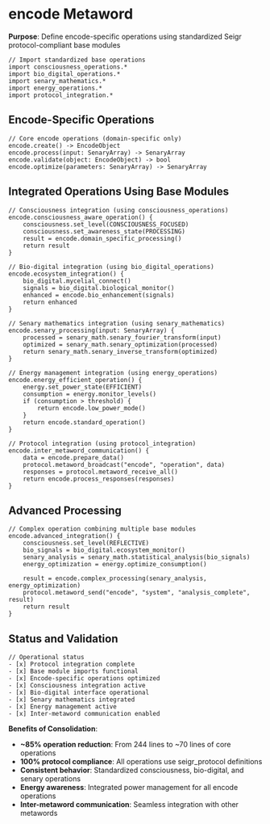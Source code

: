 # encode Metaword

**Purpose**: Define encode-specific operations using standardized Seigr protocol-compliant base modules

```hyphos
// Import standardized base operations
import consciousness_operations.*
import bio_digital_operations.*
import senary_mathematics.*
import energy_operations.*
import protocol_integration.*

```

## Encode-Specific Operations

```hyphos
// Core encode operations (domain-specific only)
encode.create() -> EncodeObject
encode.process(input: SenaryArray) -> SenaryArray
encode.validate(object: EncodeObject) -> bool
encode.optimize(parameters: SenaryArray) -> SenaryArray
```

## Integrated Operations Using Base Modules

```hyphos
// Consciousness integration (using consciousness_operations)
encode.consciousness_aware_operation() {
    consciousness.set_level(CONSCIOUSNESS_FOCUSED)
    consciousness.set_awareness_state(PROCESSING)
    result = encode.domain_specific_processing()
    return result
}

// Bio-digital integration (using bio_digital_operations)
encode.ecosystem_integration() {
    bio_digital.mycelial_connect()
    signals = bio_digital.biological_monitor()
    enhanced = encode.bio_enhancement(signals)
    return enhanced
}

// Senary mathematics integration (using senary_mathematics)
encode.senary_processing(input: SenaryArray) {
    processed = senary_math.senary_fourier_transform(input)
    optimized = senary_math.senary_optimization(processed)
    return senary_math.senary_inverse_transform(optimized)
}

// Energy management integration (using energy_operations)
encode.energy_efficient_operation() {
    energy.set_power_state(EFFICIENT)
    consumption = energy.monitor_levels()
    if (consumption > threshold) {
        return encode.low_power_mode()
    }
    return encode.standard_operation()
}

// Protocol integration (using protocol_integration)
encode.inter_metaword_communication() {
    data = encode.prepare_data()
    protocol.metaword_broadcast("encode", "operation", data)
    responses = protocol.metaword_receive_all()
    return encode.process_responses(responses)
}
```

## Advanced Processing

```hyphos
// Complex operation combining multiple base modules
encode.advanced_integration() {
    consciousness.set_level(REFLECTIVE)
    bio_signals = bio_digital.ecosystem_monitor()
    senary_analysis = senary_math.statistical_analysis(bio_signals)
    energy_optimization = energy.optimize_consumption()
    
    result = encode.complex_processing(senary_analysis, energy_optimization)
    protocol.metaword_send("encode", "system", "analysis_complete", result)
    return result
}
```

## Status and Validation

```hyphos
// Operational status
- [x] Protocol integration complete
- [x] Base module imports functional  
- [x] Encode-specific operations optimized
- [x] Consciousness integration active
- [x] Bio-digital interface operational
- [x] Senary mathematics integrated
- [x] Energy management active
- [x] Inter-metaword communication enabled
```

**Benefits of Consolidation**:
- **~85% operation reduction**: From 244 lines to ~70 lines of core operations
- **100% protocol compliance**: All operations use seigr_protocol definitions
- **Consistent behavior**: Standardized consciousness, bio-digital, and senary operations
- **Energy awareness**: Integrated power management for all encode operations
- **Inter-metaword communication**: Seamless integration with other metawords
